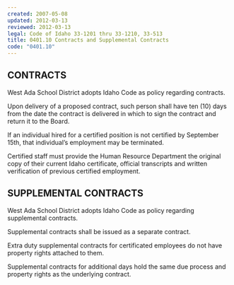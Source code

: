 ```yaml
---
created: 2007-05-08
updated: 2012-03-13
reviewed: 2012-03-13
legal: Code of Idaho 33-1201 thru 33-1210, 33-513
title: 0401.10 Contracts and Supplemental Contracts
code: "0401.10"
---
```


## CONTRACTS

West Ada School District adopts Idaho Code as policy regarding contracts.

Upon delivery of a proposed contract, such person shall have ten (10) days from the date the contract is delivered in which to sign the contract and return it to the Board.

If an individual hired for a certified position is not certified by September 15th, that individual’s employment may be terminated.

Certified staff must provide the Human Resource Department the original copy of their current Idaho certificate, official transcripts and written verification of previous certified employment.

## SUPPLEMENTAL CONTRACTS

West Ada School District adopts Idaho Code as policy regarding supplemental contracts.

Supplemental contracts shall be issued as a separate contract.

Extra duty supplemental contracts for certificated employees do not have property rights attached to them.

Supplemental contracts for additional days hold the same due process and property rights as the underlying contract.

